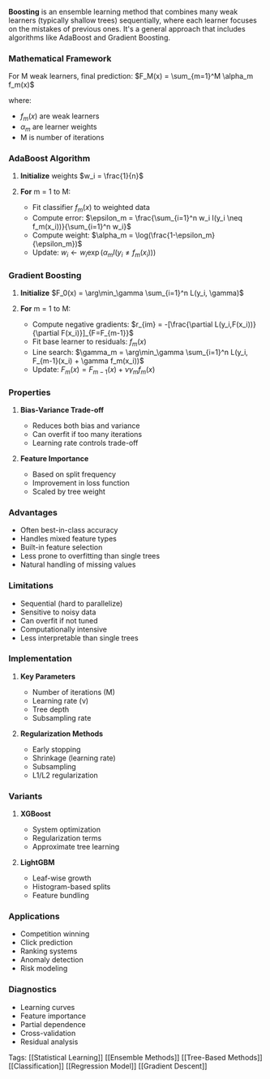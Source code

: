 **Boosting** is an ensemble learning method that combines many weak learners (typically shallow trees) sequentially, where each learner focuses on the mistakes of previous ones. It's a general approach that includes algorithms like AdaBoost and Gradient Boosting.

### Mathematical Framework

For M weak learners, final prediction:
$F_M(x) = \sum_{m=1}^M \alpha_m f_m(x)$

where:
- $f_m(x)$ are weak learners
- $\alpha_m$ are learner weights
- M is number of iterations

### AdaBoost Algorithm

1. **Initialize** weights $w_i = \frac{1}{n}$

2. **For** m = 1 to M:
   - Fit classifier $f_m(x)$ to weighted data
   - Compute error: $\epsilon_m = \frac{\sum_{i=1}^n w_i I(y_i \neq f_m(x_i))}{\sum_{i=1}^n w_i}$
   - Compute weight: $\alpha_m = \log(\frac{1-\epsilon_m}{\epsilon_m})$
   - Update: $w_i \leftarrow w_i\exp(\alpha_m I(y_i \neq f_m(x_i)))$

### Gradient Boosting

1. **Initialize** $F_0(x) = \arg\min_\gamma \sum_{i=1}^n L(y_i, \gamma)$

2. **For** m = 1 to M:
   - Compute negative gradients: $r_{im} = -[\frac{\partial L(y_i,F(x_i))}{\partial F(x_i)}]_{F=F_{m-1}}$
   - Fit base learner to residuals: $f_m(x)$
   - Line search: $\gamma_m = \arg\min_\gamma \sum_{i=1}^n L(y_i, F_{m-1}(x_i) + \gamma f_m(x_i))$
   - Update: $F_m(x) = F_{m-1}(x) + \nu\gamma_m f_m(x)$

### Properties

1. **Bias-Variance Trade-off**
   - Reduces both bias and variance
   - Can overfit if too many iterations
   - Learning rate controls trade-off

2. **Feature Importance**
   - Based on split frequency
   - Improvement in loss function
   - Scaled by tree weight

### Advantages
- Often best-in-class accuracy
- Handles mixed feature types
- Built-in feature selection
- Less prone to overfitting than single trees
- Natural handling of missing values

### Limitations
- Sequential (hard to parallelize)
- Sensitive to noisy data
- Can overfit if not tuned
- Computationally intensive
- Less interpretable than single trees

### Implementation

1. **Key Parameters**
   - Number of iterations (M)
   - Learning rate (ν)
   - Tree depth
   - Subsampling rate

2. **Regularization Methods**
   - Early stopping
   - Shrinkage (learning rate)
   - Subsampling
   - L1/L2 regularization

### Variants

1. **XGBoost**
   - System optimization
   - Regularization terms
   - Approximate tree learning

2. **LightGBM**
   - Leaf-wise growth
   - Histogram-based splits
   - Feature bundling

### Applications
- Competition winning
- Click prediction
- Ranking systems
- Anomaly detection
- Risk modeling

### Diagnostics
- Learning curves
- Feature importance
- Partial dependence
- Cross-validation
- Residual analysis

Tags:
[[Statistical Learning]]
[[Ensemble Methods]]
[[Tree-Based Methods]]
[[Classification]]
[[Regression Model]]
[[Gradient Descent]]
